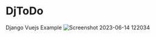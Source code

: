 # DjToDo
Django Vuejs Example 
![Screenshot 2023-06-14 122034](https://github.com/Danny1024-na/DjToDo/assets/69569589/b9993869-dc24-4277-93bf-ca476d1443ff)
